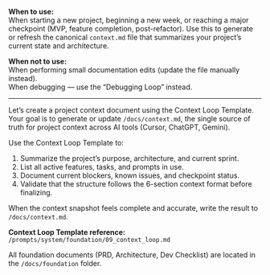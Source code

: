 **When to use:**  
When starting a new project, beginning a new week, or reaching a major checkpoint (MVP, feature completion, post-refactor). Use this to generate or refresh the canonical `context.md` file that summarizes your project’s current state and architecture.

**When not to use:**  
When performing small documentation edits (update the file manually instead).  
When debugging — use the “Debugging Loop” instead.

---

Let’s create a project context document using the Context Loop Template.
Your goal is to generate or update `/docs/context.md`, the single source of truth for project context across AI tools (Cursor, ChatGPT, Gemini).

Use the Context Loop Template to:
1. Summarize the project’s purpose, architecture, and current sprint.  
2. List all active features, tasks, and prompts in use.  
3. Document current blockers, known issues, and checkpoint status.  
4. Validate that the structure follows the 6-section context format before finalizing.

When the context snapshot feels complete and accurate, write the result to `/docs/context.md`.

**Context Loop Template reference:** `/prompts/system/foundation/09_context_loop.md`

All foundation documents (PRD, Architecture, Dev Checklist) are located in the `/docs/foundation` folder.